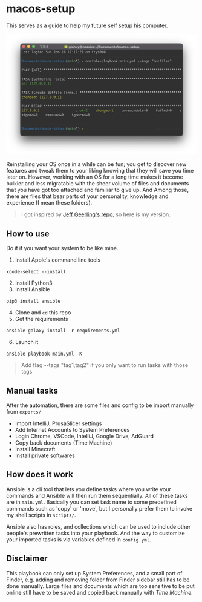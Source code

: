 # macos-setup
This serves as a guide to help my future self setup his computer.

![Terminal output](demo.png)

Reinstalling your OS once in a while can be fun; you get to discover new features and tweak them to your liking knowing that they will save you time later on. However, working with an OS for a long time makes it become bulkier and less migratable with the sheer volume of files and documents that you have got too attached and familiar to give up. And Among those, there are files that bear parts of your personality, knowledge and experience (I mean these folders).

> I got inspired by [Jeff Geerling's repo](https://github.com/geerlingguy/mac-dev-playbook), so here is my version.

## How to use
Do it if you want your system to be like mine.

1. Install Apple's command line tools
```
xcode-select --install
```
2. Install Python3
3. Install Ansible
```
pip3 install ansible
```
4. Clone and `cd` this repo
5. Get the requirements
```
ansible-galaxy install -r requirements.yml
```
6. Launch it
```
ansible-playbook main.yml -K 
```

> Add flag --tags "tag1,tag2" if you only want to run tasks with those tags

## Manual tasks
After the automation, there are some files and config to be import manually from `exports/`
- Import IntelliJ, PrusaSlicer settings
- Add Internet Accounts to System Preferences
- Login Chrome, VSCode, IntelliJ, Google Drive, AdGuard
- Copy back documents (Time Machine)
- Install Minecraft
- Install private softwares
## How does it work
Ansible is a cli tool that lets you define tasks where you write your commands and Ansible will then run them sequentially. All of these tasks are in `main.yml`. Basically you can set task name to some predefined commands such as 'copy' or 'move', but I personally prefer them to invoke my shell scripts in `scripts/`.

Ansible also has roles, and collections which can be used to include other people's prewritten tasks into your playbook. And the way to customize your imported tasks is via variables defined in `config.yml`.

## Disclaimer
This playbook can only set up System Preferences, and a small part of Finder, e.g. adding and removing folder from Finder sidebar still has to be done manually. Large files and documents which are too sensitive to be put online still have to be saved and copied back manually with _Time Machine_.